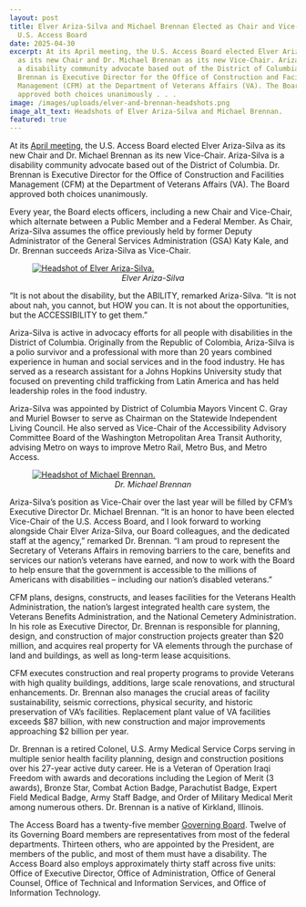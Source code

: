 ```yaml
---
layout: post
title: Elver Ariza-Silva and Michael Brennan Elected as Chair and Vice-Chair to
  U.S. Access Board
date: 2025-04-30
excerpt: At its April meeting, the U.S. Access Board elected Elver Ariza-Silva
  as its new Chair and Dr. Michael Brennan as its new Vice-Chair. Ariza-Silva is
  a disability community advocate based out of the District of Columbia. Dr.
  Brennan is Executive Director for the Office of Construction and Facilities
  Management (CFM) at the Department of Veterans Affairs (VA). The Board
  approved both choices unanimously . . .
image: /images/uploads/elver-and-brennan-headshots.png
image_alt_text: Headshots of Elver Ariza-Silva and Michael Brennan.
featured: true
---
```

At its [April meeting](https://www.access-board.gov/news/2025/03/21/u-s-access-board-meeting-on-april-30/), the U.S. Access Board elected Elver Ariza-Silva as its new Chair and Dr. Michael Brennan as its new Vice-Chair. Ariza-Silva is a disability community advocate based out of the District of Columbia. Dr. Brennan is Executive Director for the Office of Construction and Facilities Management (CFM) at the Department of Veterans Affairs (VA). The Board approved both choices unanimously.

Every year, the Board elects officers, including a new Chair and Vice-Chair, which alternate between a Public Member and a Federal Member. As Chair, Ariza-Silva assumes the office previously held by former Deputy Administrator of the General Services Administration (GSA) Katy Kale, and Dr. Brennan succeeds Ariza-Silva as Vice-Chair.

<figure class="img-right">
  <a href="{{ site.baseurl }}/images/uploads/katy-kale-with-border.png">
    <img src="{{ site.baseurl }}/images/uploads/katy-kale-with-border.png" alt="Headshot of Elver Ariza-Silva." class="center">
  </a>
  <figcaption style="text-align:center">
    <em>Elver Ariza-Silva</em>
  </figcaption>
</figure>

“It is not about the disability, but the ABILITY, remarked Ariza-Silva. “It is not about nah, you cannot, but HOW you can. It is not about the opportunities, but the ACCESSIBILITY to get them.”

Ariza-Silva is active in advocacy efforts for all people with disabilities in the District of Columbia. Originally from the Republic of Colombia, Ariza-Silva is a polio survivor and a professional with more than 20 years combined experience in human and social services and in the food industry. He has served as a research assistant for a Johns Hopkins University study that focused on preventing child trafficking from Latin America and has held leadership roles in the food industry.

Ariza-Silva was appointed by District of Columbia Mayors Vincent C. Gray and Muriel Bowser to serve as Chairman on the Statewide Independent Living Council. He also served as Vice-Chair of the Accessibility Advisory Committee Board of the Washington Metropolitan Area Transit Authority, advising Metro on ways to improve Metro Rail, Metro Bus, and Metro Access.

<figure class="img-left">
  <a href="{{ site.baseurl }}/images/uploads/elver-ariza-silva-with-border.png">
    <img src="{{ site.baseurl }}/images/uploads/elver-ariza-silva-with-border.png" alt="Headshot of Michael Brennan." class="center">
  </a>
  <figcaption style="text-align:center">
    <em>Dr. Michael Brennan</em>
  </figcaption>
</figure>

Ariza-Silva’s position as Vice-Chair over the last year will be filled by CFM’s Executive Director Dr. Michael Brennan. “It is an honor to have been elected Vice-Chair of the U.S. Access Board, and I look forward to working alongside Chair Elver Ariza-Silva, our Board colleagues, and the dedicated staff at the agency,” remarked Dr. Brennan. “I am proud to represent the Secretary of Veterans Affairs in removing barriers to the care, benefits and services our nation’s veterans have earned, and now to work with the Board to help ensure that the government is accessible to the millions of Americans with disabilities – including our nation’s disabled veterans.”

CFM plans, designs, constructs, and leases facilities for the Veterans Health Administration, the nation’s largest integrated health care system, the Veterans Benefits Administration, and the National Cemetery Administration. In his role as Executive Director, Dr. Brennan is responsible for planning, design, and construction of major construction projects greater than $20 million, and acquires real property for VA elements through the purchase of land and buildings, as well as long-term lease acquisitions.

CFM executes construction and real property programs to provide Veterans with high quality buildings, additions, large scale renovations, and structural enhancements. Dr. Brennan also manages the crucial areas of facility sustainability, seismic corrections, physical security, and historic preservation of VA’s facilities. Replacement plant value of VA facilities exceeds $87 billion, with new construction and major improvements approaching $2 billion per year.

Dr. Brennan is a retired Colonel, U.S. Army Medical Service Corps serving in multiple senior health facility planning, design and construction positions over his 27-year active duty career. He is a Veteran of Operation Iraqi Freedom with awards and decorations including the Legion of Merit (3 awards), Bronze Star, Combat Action Badge, Parachutist Badge, Expert Field Medical Badge, Army Staff Badge, and Order of Military Medical Merit among numerous others. Dr. Brennan is a native of Kirkland, Illinois.

The Access Board has a twenty-five member [Governing Board](https://www.access-board.gov/about/board-members/). Twelve of its Governing Board members are representatives from most of the federal departments. Thirteen others, who are appointed by the President, are members of the public, and most of them must have a disability. The Access Board also employs approximately thirty staff across five units: Office of Executive Director, Office of Administration, Office of General Counsel, Office of Technical and Information Services, and Office of Information Technology.
